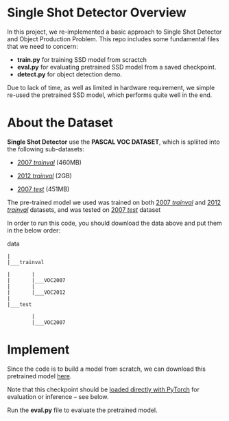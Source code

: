 # Single Shot Detector Overview
In this project, we re-implemented a basic approach to Single Shot Detector and Object Production Problem. This repo includes some fundamental files that we need to concern: 
- **train.py** for training SSD model from scractch
- **eval.py** for evaluating pretrained SSD model from a saved checkpoint.
- **detect.py** for object detection demo. 

Due to lack of time, as well as limited in hardware requirement, we simple re-used the pretrained SSD model, which performs quite well in the end. 

# About the Dataset
**Single Shot Detector** use the **PASCAL VOC DATASET**, which is spliited into the following sub-datasets:
- [2007 _trainval_](http://host.robots.ox.ac.uk/pascal/VOC/voc2007/VOCtrainval_06-Nov-2007.tar) (460MB)

- [2012 _trainval_](http://host.robots.ox.ac.uk/pascal/VOC/voc2012/VOCtrainval_11-May-2012.tar) (2GB)

- [2007 _test_](http://host.robots.ox.ac.uk/pascal/VOC/voc2007/VOCtest_06-Nov-2007.tar) (451MB) 

The pre-trained model we used was trained on both [2007 _trainval_](http://host.robots.ox.ac.uk/pascal/VOC/voc2007/VOCtrainval_06-Nov-2007.tar) and [2012 _trainval_](http://host.robots.ox.ac.uk/pascal/VOC/voc2012/VOCtrainval_11-May-2012.tar) datasets, and was tested on [2007 _test_](http://host.robots.ox.ac.uk/pascal/VOC/voc2007/VOCtest_06-Nov-2007.tar) dataset

In order to run this code, you should download the data above and put them in the below order: 

data

    |
    |___trainval 
    
    |       |  
    |       |___VOC2007  
    |       |  
    |       |___VOC2012
    |
    |___test
    
            | 
            |___VOC2007
        

# Implement 
Since the code is to build a model from scratch, we can download this pretrained model [here](https://drive.google.com/open?id=1bvJfF6r_zYl2xZEpYXxgb7jLQHFZ01Qe).

Note that this checkpoint should be [loaded directly with PyTorch](https://pytorch.org/docs/stable/torch.html?#torch.load) for evaluation or inference – see below.

Run the **eval.py** file to evaluate the pretrained model.

